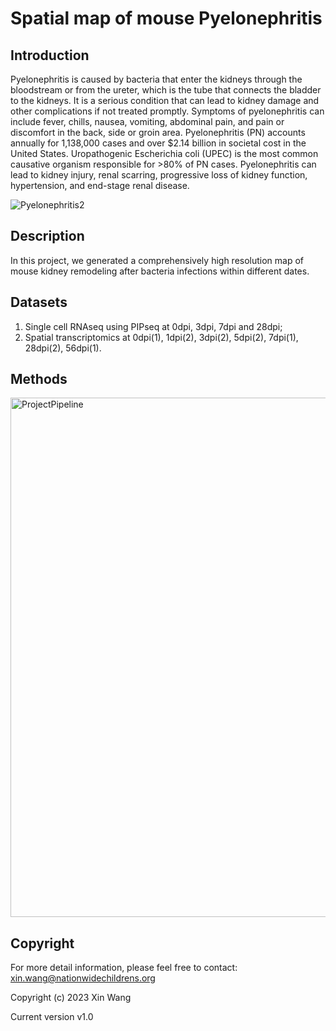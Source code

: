 # Spatial map of mouse Pyelonephritis 

## Introduction
Pyelonephritis is caused by bacteria that enter the kidneys through the bloodstream or from the ureter, which is the tube that connects the bladder to the kidneys. It is a serious condition that can lead to kidney damage and other complications if not treated promptly. Symptoms of pyelonephritis can include fever, chills, nausea, vomiting, abdominal pain, and pain or discomfort in the back, side or groin area. Pyelonephritis (PN) accounts annually for 1,138,000 cases and over $2.14 billion in societal cost in the United States. Uropathogenic Escherichia coli (UPEC) is the most common causative organism responsible for >80% of PN cases. Pyelonephritis can lead to kidney injury, renal scarring, progressive loss of kidney function, hypertension, and end-stage renal disease. 

![Pyelonephritis2](https://github.com/gucascau/Pyelonephritis/assets/23031126/64267437-31d4-424c-8227-1fb32f7b841a)


## Description
In this project, we generated a comprehensively high resolution map of mouse kidney remodeling after bacteria infections within different dates.

## Datasets
1. Single cell RNAseq using PIPseq at 0dpi, 3dpi, 7dpi and 28dpi;
2. Spatial transcriptomics at 0dpi(1), 1dpi(2), 3dpi(2), 5dpi(2), 7dpi(1), 28dpi(2), 56dpi(1).

## Methods
<img width="831" alt="ProjectPipeline" src="https://github.com/gucascau/Pyelonephritis/assets/23031126/30c4758b-818a-42c7-93b0-d6f7e6e4abc7">


## Copyright
For more detail information, please feel free to contact: xin.wang@nationwidechildrens.org

Copyright (c) 2023 Xin Wang

Current version v1.0
